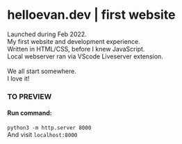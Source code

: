 # helloevan.dev | first website
Launched during Feb 2022.<br/>
My first website and development experience.<br/>
Written in HTML/CSS, before I knew JavaScript.<br/>
Local webserver ran via VScode Liveserver extension.<br/>
<br/>
We all start somewhere.<br/>
I love it!<br/>
### TO PREVIEW
#### Run command:
```python3 -m http.server 8000```<br/>
And visit ```localhost:8000```
